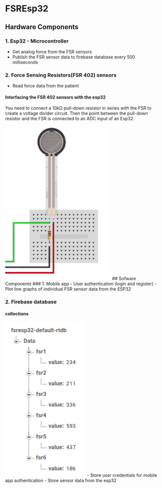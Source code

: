 # FSREsp32
## Hardware Components
### 1. Esp32 - Microcontroller
- Get analog force from the FSR sensors
- Publish the FSR sensor data to firebase database every 500 milliseconds

### 2. Force Sensing Resistors(FSR 402) sensors
- Read force data from the patient

#### Interfacing the FSR 402 sensors with the esp32
You need to connect a 10kΩ pull-down resistor in series with the FSR to create a voltage divider circuit. Then the point between the pull-down resistor and the FSR is connected to an ADC input of an Esp32.

<img  height="500" src="images/fsr.png">
## Sofware Components
### 1. Mobile app
- User authentication (login and register)
- Plot line graphs of individual FSR sensor data from the ESP32 

### 2. Firebase database
#### collections
<img  height="500" src="images/firebase_collection.png">
- Store user credentials for mobile app authentication
- Store sensor data from the esp32
